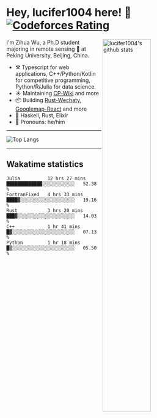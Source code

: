 # Hey, lucifer1004 here! :wave: [![Codeforces Rating](https://cfrating.ihcr.top/?user=lucifer1004&style=flat-square)](https://codeforces.com/profile/lucifer1004)

<img width="50%" align="right" alt="lucifer1004's github stats" src="https://github-readme-stats.vercel.app/api?username=lucifer1004&show_icons=true">

I'm Zihua Wu, a Ph.D student majoring in remote sensing :satellite: at Peking University, Beijing, China.

- :hammer_and_pick: Typescript for web applications, C++/Python/Kotlin for competitive programming, Python/R/Julia for data science.
- :sunny: Maintaining [CP-Wiki](https://cp-wiki.vercel.app) and more 
- :package: Building [Rust-Wechaty](https://github.com/wechaty/rust-wechaty), [Googlemap-React](https://github.com/googlemap-react/googlemap-react) and more
- :seedling: Haskell, Rust, Elixir
- :man: Pronouns: he/him

---

![Top Langs](https://github-readme-stats.vercel.app/api/top-langs/?username=lucifer1004&layout=compact)

---

## Wakatime statistics

<!--START_SECTION:waka-->
```text
Julia          12 hrs 27 mins  █████████████░░░░░░░░░░░░   52.38 % 
FortranFixed   4 hrs 33 mins   ████▓░░░░░░░░░░░░░░░░░░░░   19.16 % 
Rust           3 hrs 20 mins   ███▓░░░░░░░░░░░░░░░░░░░░░   14.03 % 
C++            1 hr 41 mins    █▓░░░░░░░░░░░░░░░░░░░░░░░   07.13 % 
Python         1 hr 18 mins    █▒░░░░░░░░░░░░░░░░░░░░░░░   05.50 % 
```
<!--END_SECTION:waka-->

